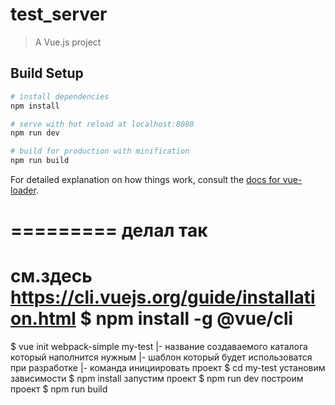 # test_server

> A Vue.js project

## Build Setup

``` bash
# install dependencies
npm install

# serve with hot reload at localhost:8080
npm run dev

# build for production with minification
npm run build
```

For detailed explanation on how things work, consult the [docs for vue-loader](http://vuejs.github.io/vue-loader).

=========
делал так
=========
см.здесь
https://cli.vuejs.org/guide/installation.html
$ npm install -g @vue/cli
===
$ vue init webpack-simple my-test
                          |- название создаваемого каталога который наполнится нужным
           |- шаблон который будет использоватся при разработке
      |- команда инициировать проект
$ cd my-test
установим зависимости
$ npm install
запустим проект
$ npm run dev
построим проект
$ npm run build

